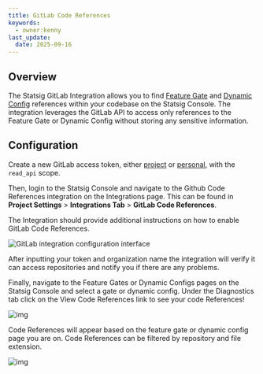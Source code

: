 ```yaml
---
title: GitLab Code References
keywords:
  - owner:kenny
last_update:
  date: 2025-09-16
---
```


## Overview

The Statsig GitLab Integration allows you to find [Feature Gate](/feature-flags/overview) and [Dynamic Config](/dynamic-config) references within your codebase on the Statsig Console. The integration leverages the GitLab API to access only references to the Feature Gate or Dynamic Config without storing any sensitive information.

## Configuration

Create a new GitLab access token, either [project](https://docs.gitlab.com/user/project/settings/project_access_tokens/) or [personal](https://docs.gitlab.com/user/profile/personal_access_tokens/), with the `read_api` scope.

Then, login to the Statsig Console and navigate to the Github Code References integration on the Integrations page.
This can be found in **Project Settings** > **Integrations Tab** > **GitLab Code References**.

The Integration should provide additional instructions on how to enable GitLab Code References.

![GitLab integration configuration interface](/img/gitlab_code_references/gitlab_integration.png)

After inputting your token and organization name the integration will verify it can access repositories and notify you if there are any problems.

Finally, navigate to the Feature Gates or Dynamic Configs pages on the Statsig Console and select a gate or dynamic config. Under the Diagnostics tab click on the View Code References link to see your code References!

![img](/img/gitlab_code_references/feature_gate_view.png)

Code References will appear based on the feature gate or dynamic config page you are on. Code References can be filtered by repository and file extension.

![img](/img/gitlab_code_references/code_references.png)
